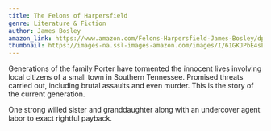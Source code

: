 ```yaml
---
title: The Felons of Harpersfield
genre: Literature & Fiction
author: James Bosley
amazon_link: https://www.amazon.com/Felons-Harpersfield-James-Bosley/dp/1648956025/ref=sr_1_1?crid=U4ZNFFKO7XA1&keywords=9781648956027&qid=1643091157&sprefix=9781648956027%2Caps%2C252&sr=8-1
thumbnail: https://images-na.ssl-images-amazon.com/images/I/61GKJPbE4sL.jpg
---
```

Generations of the family Porter have tormented the innocent lives involving local citizens of a small town in Southern Tennessee. Promised threats carried out, including brutal assaults and even murder. This is the story of the current generation.

One strong willed sister and granddaughter along with an undercover agent labor to exact rightful payback.